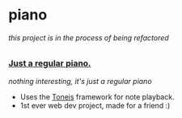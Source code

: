 # piano

###### *this project is in the process of being refactored*

### **[Just a regular piano.](https://alialhasnawi.github.io/piano/)**
*nothing interesting, it's just a regular piano*
- Uses the [Tonejs](https://tonejs.github.io/) framework for note playback.
- 1st ever web dev project, made for a friend :)
